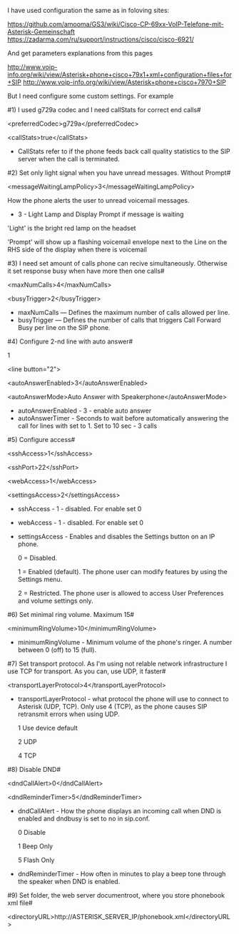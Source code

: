 I have used configuration the same as in foloving sites:

https://github.com/amooma/GS3/wiki/Cisco-CP-69xx-VoIP-Telefone-mit-Asterisk-Gemeinschaft
https://zadarma.com/ru/support/instructions/cisco/cisco-6921/

And get parameters explanations from this pages

http://www.voip-info.org/wiki/view/Asterisk+phone+cisco+79x1+xml+configuration+files+for+SIP
http://www.voip-info.org/wiki/view/Asterisk+phone+cisco+7970+SIP

But I need configure some custom settings. For example

#1) I used g729a codec and I need callStats for correct end calls#

\<preferredCodec>g729a\</preferredCodec>

\<callStats>true\</callStats>

 - CallStats refer to if the phone feeds back call quality statistics to the SIP server when the call is terminated.

#2) Set only light signal when you have unread messages. Without Prompt#

\<messageWaitingLampPolicy>3\</messageWaitingLampPolicy>

How the phone alerts the user to unread voicemail messages.

 - 3 - Light Lamp and Display Prompt if message is waiting

'Light' is the bright red lamp on the headset

'Prompt' will show up a flashing voicemail envelope next to the Line on the RHS side of the display when there is voicemail

#3) I need set amount of calls phone can recive simultaneously. Otherwise it set response busy when have more then one calls#

\<maxNumCalls>4\</maxNumCalls>

\<busyTrigger>2\</busyTrigger>

 - maxNumCalls — Defines the maximum number of calls allowed per line.
 - busyTrigger — Defines the number of calls that triggers Call Forward Busy per line on the SIP phone.

#4) Configure 2-nd line with auto answer#

<autoAnswerTimer>1</autoAnswerTimer>

\<line button="2">

\<autoAnswerEnabled>3\</autoAnswerEnabled>

\<autoAnswerMode>Auto Answer with Speakerphone\</autoAnswerMode>

 - autoAnswerEnabled - 3 - enable auto answer
 - autoAnswerTimer - Seconds to wait before automatically answering the call for lines with <autoAnswerEnabled /> set to 1. Set to 10 sec - 3 calls

#5) Configure access#

\<sshAccess>1\</sshAccess>

\<sshPort>22\</sshPort>

\<webAccess>1\</webAccess>

\<settingsAccess>2\</settingsAccess>

 - sshAccess - 1 - disabled. For enable set 0
 - webAccess - 1 - disabled. For enable set 0
 - settingsAccess - Enables and disables the Settings button on an IP phone.

   0 = Disabled.

   1 = Enabled (default). The phone user can modify features by using the Settings menu.
   
   2 = Restricted. The phone user is allowed to access User Preferences and volume settings only. 

#6) Set minimal ring volume. Maximum 15#

\<minimumRingVolume>10\</minimumRingVolume>

 - minimumRingVolume - Minimum volume of the phone's ringer. A number between 0 (off) to 15 (full).

#7) Set transport protocol. As I'm using not relable network infrastructure I use TCP for transport. As you can, use UDP, it faster#

\<transportLayerProtocol>4\</transportLayerProtocol>

 - transportLayerProtocol - what protocol the phone will use to connect to Asterisk (UDP, TCP). Only use 4 (TCP), as the phone causes SIP retransmit errors when using UDP.

   1	Use device default	

   2	UDP	

   4	TCP
   
#8) Disable DND#

\<dndCallAlert>0\</dndCallAlert>

\<dndReminderTimer>5\</dndReminderTimer>

 - dndCallAlert - How the phone displays an incoming call when DND is enabled and dndbusy is set to no in sip.conf.

   0	Disable
   
   1	Beep Only
   
   5	Flash Only

 - dndReminderTimer - How often in minutes to play a beep tone through the speaker when DND is enabled.

#9) Set folder, the web server documentroot, where you store phonebook xml file#

\<directoryURL>http://ASTERISK_SERVER_IP/phonebook.xml\</directoryURL>
